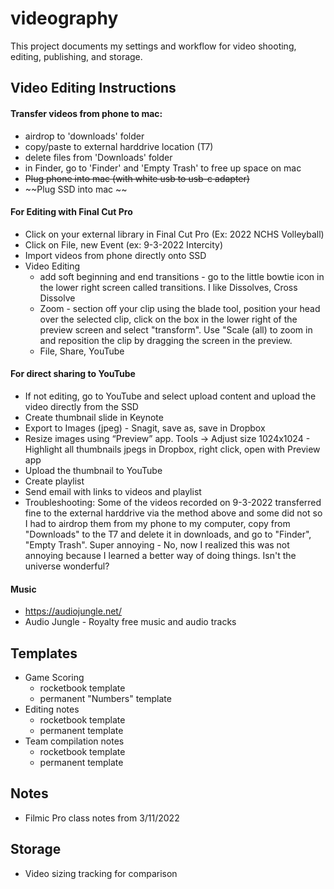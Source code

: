 # videography

This project documents my settings and workflow for video shooting, editing, publishing, and storage.

## Video Editing Instructions
#### Transfer videos from phone to mac:
* airdrop to 'downloads' folder
* copy/paste to external harddrive location (T7)
* delete files from 'Downloads' folder
* in Finder, go to 'Finder' and 'Empty Trash' to free up space on mac
* ~~Plug phone into mac (with white usb to usb-c adapter)~~
* ~~Plug SSD into mac ~~
#### For Editing with Final Cut Pro
* Click on your external library in Final Cut Pro (Ex: 2022 NCHS Volleyball)
* Click on File, new Event (ex: 9-3-2022 Intercity)
* Import videos from phone directly onto SSD
* Video Editing
   * add soft beginning and end transitions - go to the little bowtie icon in the lower right screen called transitions. I like Dissolves, Cross Dissolve
   * Zoom - section off your clip using the blade tool, position your head over the selected clip, click on the box in the lower right of the preview screen and select "transform". Use "Scale (all) to zoom in and reposition the clip by dragging the screen in the preview.
   * File, Share, YouTube
#### For direct sharing to YouTube
* If not editing, go to YouTube and select upload content and upload the video directly from the SSD
* Create thumbnail slide in Keynote
* Export to Images (jpeg) - Snagit, save as, save in Dropbox
* Resize images using “Preview” app. Tools -> Adjust size 1024x1024 - Highlight all thumbnails jpegs in Dropbox, right click, open with Preview app
* Upload the thumbnail to YouTube
* Create playlist
* Send email with links to videos and playlist
* Troubleshooting: Some of the videos recorded on 9-3-2022 transferred fine to the external harddrive via the method above and some did not so I had to airdrop them from my phone to my computer, copy from "Downloads" to the T7 and delete it in downloads, and go to "Finder", "Empty Trash". Super annoying - No, now I realized this was not annoying because I learned a better way of doing things. Isn't the universe wonderful?
#### Music
* https://audiojungle.net/ 
* Audio Jungle - Royalty free music and audio tracks
## Templates
* Game Scoring
   * rocketbook template
   * permanent "Numbers" template
* Editing notes
   * rocketbook template
   * permanent template
* Team compilation notes
   * rocketbook template 
   * permanent template

## Notes
* Filmic Pro class notes from 3/11/2022

## Storage
* Video sizing tracking for comparison
